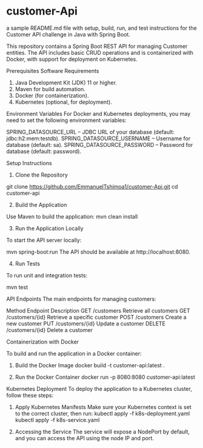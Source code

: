 # customer-Api
a sample README.md file with setup, build, run, and test instructions for the Customer API challenge in Java with Spring Boot.

This repository contains a Spring Boot REST API for managing Customer entities. The API includes basic CRUD operations and is containerized with Docker, with support for deployment on Kubernetes.

Prerequisites
Software Requirements
1. Java Development Kit (JDK) 11 or higher.
2. Maven for build automation.
3. Docker (for containerization).
4. Kubernetes (optional, for deployment).

Environment Variables
For Docker and Kubernetes deployments, you may need to set the following environment variables:

SPRING_DATASOURCE_URL – JDBC URL of your database (default: jdbc:h2:mem:testdb).
SPRING_DATASOURCE_USERNAME – Username for database (default: sa).
SPRING_DATASOURCE_PASSWORD – Password for database (default: password).

Setup Instructions
1. Clone the Repository

git clone https://github.com/EmmanuelTshimoa1/customer-Api.git
cd customer-api

2. Build the Application

Use Maven to build the application:
mvn clean install

3. Run the Application Locally

To start the API server locally:

mvn spring-boot:run
The API should be available at http://localhost:8080.

4. Run Tests

To run unit and integration tests:

mvn test

API Endpoints
The main endpoints for managing customers:

Method	Endpoint	    Description
GET	    /customers	    Retrieve all customers
GET	    /customers/{id}	Retrieve a specific customer
POST	/customers	    Create a new customer
PUT	    /customers/{id}	Update a customer
DELETE	/customers/{id}	Delete a customer

Containerization with Docker

To build and run the application in a Docker container:

1. Build the Docker Image
docker build -t customer-api:latest .

2. Run the Docker Container
docker run -p 8080:8080 customer-api:latest

Kubernetes Deployment
To deploy the application to a Kubernetes cluster, follow these steps:

1. Apply Kubernetes Manifests
Make sure your Kubernetes context is set to the correct cluster, then run:
kubectl apply -f k8s-deployment.yaml
kubectl apply -f k8s-service.yaml

2. Accessing the Service
The service will expose a NodePort by default, and you can access the API using the node IP and port.







